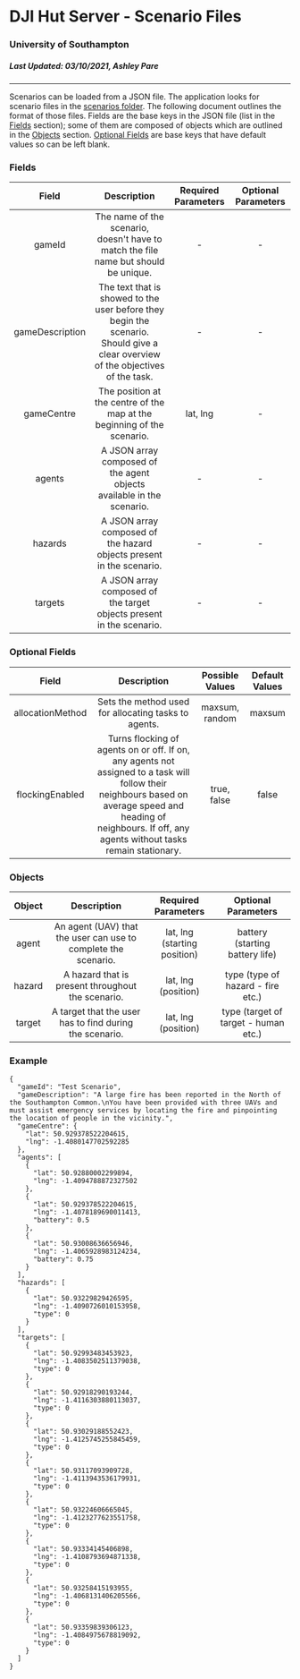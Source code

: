 # DJI Hut Server - Scenario Files
### University of Southampton
##### Last Updated: 03/10/2021, Ashley Pare
------

Scenarios can be loaded from a JSON file. The application looks for scenario files in the [scenarios folder][1]. The following document outlines the format of those files. Fields are the base keys in the JSON file (list in the [Fields](#fields) section); some of them are composed of objects which are outlined in the [Objects](#objects) section. [Optional Fields](#optional-fields) are base keys that have default values so can be left blank. 

### Fields

|Field|Description|Required Parameters|Optional Parameters|
|:---:|:---:|:---:|:---:|
|gameId|The name of the scenario, doesn't have to match the file name but should be unique.|-|-|
|gameDescription|The text that is showed to the user before they begin the scenario. Should give a clear overview of the objectives of the task.|-|-|
|gameCentre|The position at the centre of the map at the beginning of the scenario.|lat, lng|-
|agents|A JSON array composed of the agent objects available in the scenario.|-|-|
|hazards|A JSON array composed of the hazard objects present in the scenario.|-|-|
|targets|A JSON array composed of the target objects present in the scenario.|-|-|

### Optional Fields

|Field|Description|Possible Values|Default Values|
|:---:|:---:|:---:|:---:|
|allocationMethod|Sets the method used for allocating tasks to agents.|maxsum, random|maxsum|
|flockingEnabled|Turns flocking of agents on or off. If on, any agents not assigned to a task will follow their neighbours based on average speed and heading of neighbours. If off, any agents without tasks remain stationary.|true, false|false|

### Objects

|Object|Description|Required Parameters|Optional Parameters|
|:---:|:---:|:---:|:---:|
|agent|An agent (UAV) that the user can use to complete the scenario.|lat, lng (starting position)|battery (starting battery life)|
|hazard|A hazard that is present throughout the scenario.|lat, lng (position)|type (type of hazard - fire etc.)|
|target|A target that the user has to find during the scenario.|lat, lng (position)|type (target of target - human etc.)|

### Example
```
{
  "gameId": "Test Scenario",
  "gameDescription": "A large fire has been reported in the North of the Southampton Common.\nYou have been provided with three UAVs and must assist emergency services by locating the fire and pinpointing the location of people in the vicinity.",
  "gameCentre": {
    "lat": 50.929378522204615,
    "lng": -1.4080147702592285
  },
  "agents": [
    {
      "lat": 50.92880002299894,
      "lng": -1.4094788872327502
    },
    {
      "lat": 50.929378522204615,
      "lng": -1.4078189690011413,
      "battery": 0.5
    },
    {
      "lat": 50.93008636656946,
      "lng": -1.4065928983124234,
      "battery": 0.75
    }
  ],
  "hazards": [
    {
      "lat": 50.93229829426595,
      "lng": -1.4090726010153958,
      "type": 0
    }
  ],
  "targets": [
    {
      "lat": 50.92993483453923,
      "lng": -1.4083502511379038,
      "type": 0
    },
    {
      "lat": 50.92918290193244,
      "lng": -1.4116303880113037,
      "type": 0
    },
    {
      "lat": 50.93029188552423,
      "lng": -1.4125745255845459,
      "type": 0
    },
    {
      "lat": 50.93117093909728,
      "lng": -1.4113943536179931,
      "type": 0
    },
    {
      "lat": 50.93224606665045,
      "lng": -1.4123277623551758,
      "type": 0
    },
    {
      "lat": 50.93334145406898,
      "lng": -1.4108793694871338,
      "type": 0
    },
    {
      "lat": 50.93258415193955,
      "lng": -1.4068131406205566,
      "type": 0
    },
    {
      "lat": 50.93359839306123,
      "lng": -1.4084975678819092,
      "type": 0
    }
  ]
}
```
[1]: ../web/scenarios